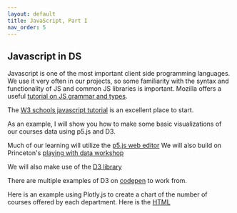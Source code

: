 ```yaml
---
layout: default
title: JavaScript, Part I
nav_order: 5
---
```


## Javascript in DS
Javascript is one of the most important client side programming languages.  We use it very often in our projects, so some familiarity with the syntax and functionality of JS and common JS libraries is important. Mozilla offers a useful [tutorial on JS grammar and types](https://developer.mozilla.org/en-US/docs/Web/JavaScript/Guide/Grammar_and_types).

The [W3 schools javascript tutorial](https://www.w3schools.com/js/) is an excellent place to start.

As an example, I will show you how to make some basic visualizations of our courses data using p5.js and D3.  

Much of our learning will utilize the [p5.js web editor](https://editor.p5js.org/)
We will also build on Princeton's [playing with data workshop](https://github.com/Princeton-CDH/playingwithdata)

We will also make use of the [D3 library](https://d3js.org/)

There are multiple examples of D3 on [codepen](https://codepen.io/tag/d3/) to work from. 

Here is an example using Plotly.js to create a chart of the number of courses offered by each department. 
Here is the [HTML](https://raw.githubusercontent.com/HCDigitalScholarship/summer-django/master/courses_by_department.html)


  <!-- Plotly.js -->
   <script src="https://cdn.plot.ly/plotly-latest.min.js"></script>

  <div id="myDiv" style="width: 100%; height: 700px;"><!-- Plotly chart will be drawn inside this DIV --></div>
  <script>
function makeplot() {
 	Plotly.d3.csv("https://raw.githubusercontent.com/HCDigitalScholarship/summer-django/master/department_counts.csv", function(data){ processData(data) } );

};
	
function processData(allRows) {

	console.log(allRows);
	var x = [], y = [], standard_deviation = [];

	for (var i=0; i<allRows.length; i++) {
		row = allRows[i];
		x.push( row['department'] );
		y.push( row['count'] );
	}
	console.log( 'X',x, 'Y',y, 'SD',standard_deviation );
	makePlotly( x, y, standard_deviation );
}

function makePlotly( x, y, standard_deviation ){
	var plotDiv = document.getElementById("plot");
	var traces = [{
		x: x, 
		y: y
	}];

	Plotly.newPlot('myDiv', traces, 
		{title: 'Number of Classes offered in Fall 2019 by Department'});
};
  makeplot();  
  </script>
